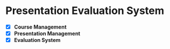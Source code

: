 # Presentation Evaluation System

-  [x] **Course Management**
-  [x] **Presentation Management**
-  [x] **Evaluation System**
